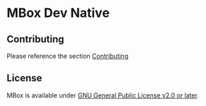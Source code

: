 # MBox Dev Native

## Contributing
Please reference the section [Contributing](https://github.com/MBoxPlus/mbox#contributing)

## License
MBox is available under [GNU General Public License v2.0 or later](./LICENSE).